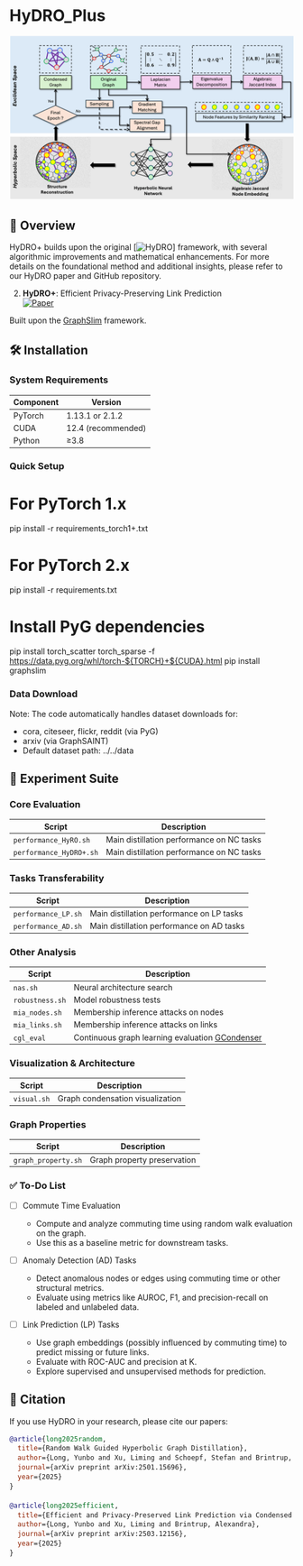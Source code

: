 # HyDRO_Plus
![HyDRO Workflow](images/hydro_plus.png)
 
## 📖 Overview
 
HyDRO+ builds upon the original [![HyDRO](https://github.com/Yunbo-max/HyDRO)] framework, with several algorithmic improvements and mathematical enhancements. For more details on the foundational method and additional insights, please refer to our HyDRO paper and GitHub repository.
 
 
2. **HyDRO+**: Efficient Privacy-Preserving Link Prediction  
   [![Paper](https://img.shields.io/badge/arXiv-2503.12156-b31b1b.svg)](https://arxiv.org/html/2503.12156v1)
 
   
Built upon the [GraphSlim](https://github.com/Emory-Melody/GraphSlim/tree/main) framework.

## 🛠️ Installation

### System Requirements
| Component       | Version           |
|----------------|-------------------|
| PyTorch        | 1.13.1 or 2.1.2   |
| CUDA           | 12.4 (recommended)|
| Python         | ≥3.8              |

### Quick Setup

# For PyTorch 1.x
pip install -r requirements_torch1+.txt

# For PyTorch 2.x 
pip install -r requirements.txt

# Install PyG dependencies
pip install torch_scatter torch_sparse -f https://data.pyg.org/whl/torch-${TORCH}+${CUDA}.html
pip install graphslim


### Data Download

Note: The code automatically handles dataset downloads for:
- cora, citeseer, flickr, reddit (via PyG)
- arxiv (via GraphSAINT)
- Default dataset path: ../../data


## 🧪 Experiment Suite

### Core Evaluation
| Script                    | Description                          |
|---------------------------|--------------------------------------|
| `performance_HyRO.sh`     | Main distillation performance on NC tasks|
| `performance_HyDRO+.sh`  | Main distillation performance on NC tasks|


### Tasks Transferability
| Script                    | Description                          |
|---------------------------|--------------------------------------|
| `performance_LP.sh`  |Main distillation performance on LP tasks|
| `performance_AD.sh`  |Main distillation performance on AD tasks|


### Other Analysis
| Script             | Description                          |
|--------------------|--------------------------------------|
| `nas.sh`           | Neural architecture search           |
| `robustness.sh`    | Model robustness tests               |
| `mia_nodes.sh`          | Membership inference attacks on nodes |
| `mia_links.sh`          | Membership inference attacks on links |
| `cgl_eval`       | Continuous graph learning evaluation [GCondenser](https://github.com/superallen13/GCondenser) |


### Visualization & Architecture
| Script          | Description                          |
|-----------------|--------------------------------------|
| `visual.sh`    | Graph condensation visualization     |

### Graph Properties
| Script                | Description                          |
|-----------------------|--------------------------------------|
| `graph_property.sh`  | Graph property preservation          |


### ✅ To-Do List

- [ ] Commute Time Evaluation  
  - Compute and analyze commuting time using random walk evaluation on the graph.  
  - Use this as a baseline metric for downstream tasks.

- [ ] Anomaly Detection (AD) Tasks  
  - Detect anomalous nodes or edges using commuting time or other structural metrics.  
  - Evaluate using metrics like AUROC, F1, and precision-recall on labeled and unlabeled data.

- [ ] Link Prediction (LP) Tasks  
  - Use graph embeddings (possibly influenced by commuting time) to predict missing or future links.  
  - Evaluate with ROC-AUC and precision at K.  
  - Explore supervised and unsupervised methods for prediction.



## 📜 Citation

If you use HyDRO in your research, please cite our papers:

```bibtex
@article{long2025random,
  title={Random Walk Guided Hyperbolic Graph Distillation},
  author={Long, Yunbo and Xu, Liming and Schoepf, Stefan and Brintrup, Alexandra},
  journal={arXiv preprint arXiv:2501.15696},
  year={2025}
}

@article{long2025efficient,
  title={Efficient and Privacy-Preserved Link Prediction via Condensed Graphs},
  author={Long, Yunbo and Xu, Liming and Brintrup, Alexandra},
  journal={arXiv preprint arXiv:2503.12156},
  year={2025}
}
